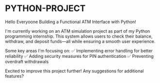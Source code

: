 # PYTHON-PROJECT
Hello Everyoone
Building a Functional ATM Interface with Python!

I'm currently working on an ATM simulation project as part of my Python programming internship. This system allows users to check their balance, withdraw, and deposit funds—all while ensuring a smooth user experience.

Some key areas I'm focusing on:
✅ Implementing error handling for better reliability
✅ Adding security measures for PIN authentication
✅ Preventing overdraft withdrawals

Excited to improve this project further! Any suggestions for additional features?
